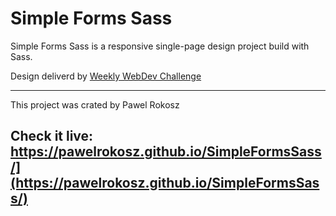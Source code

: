 # Simple Forms Sass

Simple Forms Sass is a responsive single-page design project build with Sass.

Design deliverd by [Weekly WebDev Challenge](https://www.facebook.com/groups/940002776068923)

----------
This project was crated by Pawel Rokosz
## Check it live: https://pawelrokosz.github.io/SimpleFormsSass/](https://pawelrokosz.github.io/SimpleFormsSass/)
